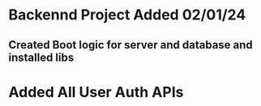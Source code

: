# Backennd Project Added 02/01/24
## Created Boot logic for server and database and installed libs

# Added All User Auth APIs